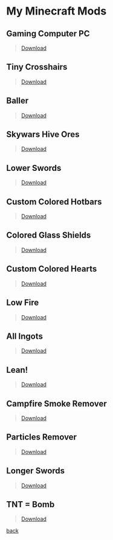 # My Minecraft Mods

<link rel="icon" type="image/png" href="/icons/mods.png">

## Gaming Computer PC
>[Download](packs/pc.html)

## Tiny Crosshairs
>[Download](packs/crosshairs.html)

## Baller
>[Download](packs/baller.html)

## Skywars Hive Ores
>[Download](packs/skywarshiveores.html)

## Lower Swords
>[Download](packs/lowerswords.html)

## Custom Colored Hotbars
>[Download](packs/customcoloredhotbars.html)

## Colored Glass Shields
>[Download](packs/coloredglassshields.html)

## Custom Colored Hearts
>[Download](packs/customcoloredhearts.html)

## Low Fire
>[Download](packs/lowfire.html)

## All Ingots
>[Download](packs/allingots.html)

## Lean!
>[Download](packs/lean.html)

## Campfire Smoke Remover
>[Download](packs/campfiresmokeremover.html)

## Particles Remover
>[Download](packs/particlesremover.html)

## Longer Swords
>[Download](packs/longerswords.html)

## TNT = Bomb
>[Download](packs/tntbomb.html)

[back](./)
